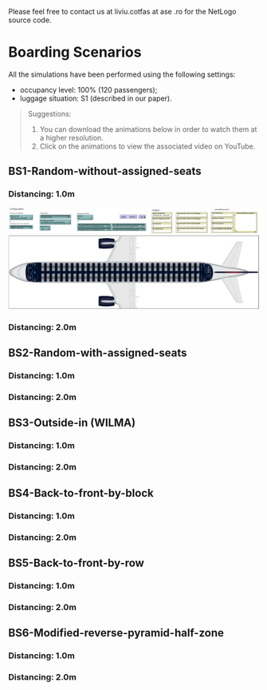 Please feel free to contact us at liviu.cotfas at ase .ro for the NetLogo source code. 

# Boarding Scenarios

All the simulations have been performed using the following settings:
- occupancy level: 100% (120 passengers);
- luggage situation: S1 (described in our paper).

> Suggestions: 
> 1. You can download the animations below in order to watch them at a higher resolution.
> 2. Click on the animations to view the associated video on YouTube.

## BS1-Random-without-assigned-seats
### Distancing: 1.0m
[![BS1-Random-without-assigned-seats](recordings/bs6-1m.gif)](https://www.youtube.com/watch?v=Y2aczqklfV0)

### Distancing: 2.0m
## BS2-Random-with-assigned-seats
### Distancing: 1.0m
### Distancing: 2.0m
## BS3-Outside-in (WILMA)
### Distancing: 1.0m
### Distancing: 2.0m
## BS4-Back-to-front-by-block
### Distancing: 1.0m
### Distancing: 2.0m
## BS5-Back-to-front-by-row
### Distancing: 1.0m
### Distancing: 2.0m
## BS6-Modified-reverse-pyramid-half-zone
### Distancing: 1.0m
### Distancing: 2.0m
